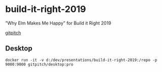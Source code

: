 # build-it-right-2019
"Why Elm Makes Me Happy" for Build it Right 2019

[gitpitch](https://gitpitch.com/recumbent/build-it-right-2019)

## Desktop

`docker run -it -v d:/dev/presentations/build-it-right-2019:/repo -p 9000:9000 gitpitch/desktop:pro`